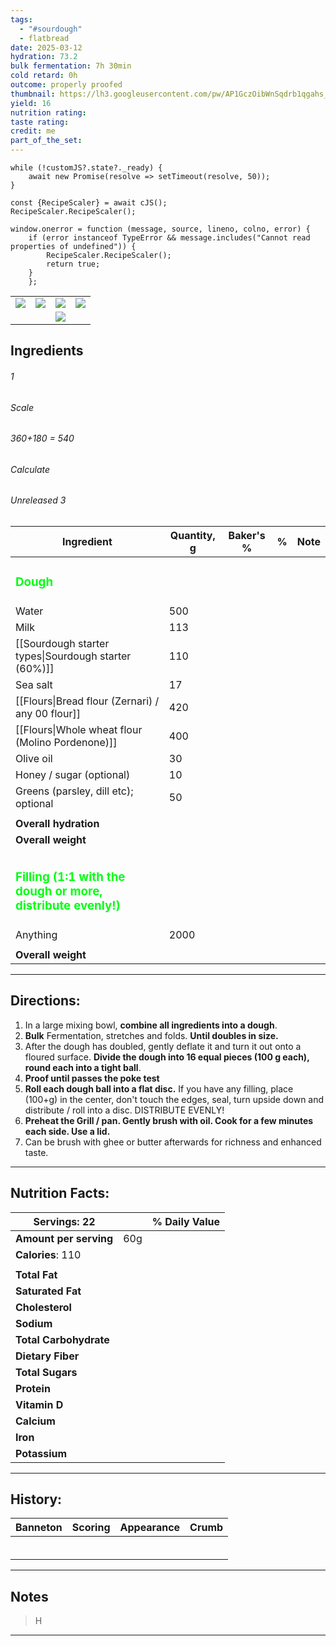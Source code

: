 ```yaml
---
tags:
  - "#sourdough"
  - flatbread
date: 2025-03-12
hydration: 73.2
bulk fermentation: 7h 30min
cold retard: 0h
outcome: properly proofed
thumbnail: https://lh3.googleusercontent.com/pw/AP1GczOibWnSqdrb1qgahs_MtKphWRlY6Zua_OdDqtcGLh33p-ctJlXLmSIl45MOY6SsaYGt6q-OORFPpgV6HE-n-YgK-ayo-thjHFCVR0Y-HBHktf7m7WMwuVa2gkvBBJsyyJ5l8jkBKUy0sy7ietEXAcVT=w1204-h903-s-no-gm?authuser=0
yield: 16
nutrition rating: 
taste rating: 
credit: me
part_of_the_set:
---
```

```dataviewjs
while (!customJS?.state?._ready) { 
	await new Promise(resolve => setTimeout(resolve, 50)); 
} 

const {RecipeScaler} = await cJS();
RecipeScaler.RecipeScaler();

window.onerror = function (message, source, lineno, colno, error) {
	if (error instanceof TypeError && message.includes("Cannot read properties of undefined")) {
		RecipeScaler.RecipeScaler();
		return true;
	}
    };
```

|                                                                                                                                                                                                                                      |                                                                                                                                                                                                                                      |                                                                                                                                                                                                                                      |                                                                                                                                                                                                                                      |
| ------------------------------------------------------------------------------------------------------------------------------------------------------------------------------------------------------------------------------------ | ------------------------------------------------------------------------------------------------------------------------------------------------------------------------------------------------------------------------------------ | ------------------------------------------------------------------------------------------------------------------------------------------------------------------------------------------------------------------------------------ | ------------------------------------------------------------------------------------------------------------------------------------------------------------------------------------------------------------------------------------ |
| ![](https://lh3.googleusercontent.com/pw/AP1GczMgX83HfFngK3IdR7mcPzw-mmOmJ0DK1ahl0wdXn2XWNpg0Wfsh2fsCTkbD_VT6nY4_W-eviOYNgv37OcStc2I5eEjicRyXSKKBWg9gQgCTc6GwmokXYtHQVDPdqamPa00qL1zCKy9NOowdP98P79sh=w1204-h903-s-no-gm?authuser=0) | ![](https://lh3.googleusercontent.com/pw/AP1GczO9FywMWfpMA8kff9ZVdtJoW0OaFty3X5bvGzpyFis9sY9347GKV0ONc2fkP7g5waryVKJjjY9Y0u2CK0pfdps7_aMbh6tWPyjCSH8yErhenMdDsShN37D9-jN2vsNZdmmpONNhS_2a70ctuingm-9-=w1204-h903-s-no-gm?authuser=0) | ![](https://lh3.googleusercontent.com/pw/AP1GczMtr038wugGNXn2cB0FbAxT8kvFv3wJ_0JJGYvKmG9kUK2YcthYJREcKoJWZ4ZQu4FiY4yQvagQjrvDsFGJeHlvQGX0SW0-STejuaeckYenxZ99D_hKb66oplPzDEQV5tPNSnhK0ucBBUlPdJuBmCKg=w1204-h903-s-no-gm?authuser=0) | ![](https://lh3.googleusercontent.com/pw/AP1GczOibWnSqdrb1qgahs_MtKphWRlY6Zua_OdDqtcGLh33p-ctJlXLmSIl45MOY6SsaYGt6q-OORFPpgV6HE-n-YgK-ayo-thjHFCVR0Y-HBHktf7m7WMwuVa2gkvBBJsyyJ5l8jkBKUy0sy7ietEXAcVT=w1204-h903-s-no-gm?authuser=0) |
|                                                                                                                                                                                                                                      |                                                                                                                                                                                                                                      | ![](https://lh3.googleusercontent.com/pw/AP1GczPJGEM6fZpmZKAR0087POi_CjPNrF_WxY_x_hT3U1dz3cZoBtw1J5sgMrIQ__p8LTEcDk2Lpr3A4EFsu-RJco7z94JtWaCrP4_1uJexlrPgc1__RDwi2Ykq4uv9GnlpqkrDmcNUM2acGEKdc75qa-u1=w1204-h903-s-no-gm?authuser=0) |                                                                                                                                                                                                                                      |



## Ingredients

###### 1
###### Scale
###### 360+180 = 540
###### Calculate
###### Unreleased 3

| Ingredient                                                                               | Quantity, g | Baker's % | %   | Note |
| ---------------------------------------------------------------------------------------- | ----------- | --------- | --- | ---- |
| <h3 style="color:#00ff13;">Dough</h3>                                                    |             |           |     |      |
| Water                                                                                    | 500         |           |     |      |
| Milk                                                                                     | 113         |           |     |      |
| [[Sourdough starter types\|Sourdough starter (60%)]]                                     | 110         |           |     |      |
| Sea salt                                                                                 | 17          |           |     |      |
| [[Flours\|Bread flour (Zernari) / any 00 flour]]                                         | 420         |           |     |      |
| [[Flours\|Whole wheat flour (Molino Pordenone)]]                                         | 400         |           |     |      |
| Olive oil                                                                                | 30          |           |     |      |
| Honey / sugar (optional)                                                                 | 10          |           |     |      |
| Greens (parsley, dill etc); optional                                                     | 50          |           |     |      |
|                                                                                          |             |           |     |      |
| **Overall hydration**                                                                    |             |           |     |      |
| **Overall weight**                                                                       |             |           |     |      |
|                                                                                          |             |           |     |      |
| <h3 style="color:#00ff13;">Filling (1:1 with the dough or more, distribute evenly!)</h3> |             |           |     |      |
| Anything                                                                                 | 2000        |           |     |      |
|                                                                                          |             |           |     |      |
| **Overall weight**                                                                       |             |           |     |      |





---
## Directions:

1. In a large mixing bowl, **combine all ingredients into a dough**.
2. **Bulk** Fermentation, stretches and folds. **Until doubles in size.**
3. After the dough has doubled, gently deflate it and turn it out onto a floured surface. **Divide the dough into 16 equal pieces (100 g each), round each into a tight ball**.
4. **Proof until passes the poke test**
5. **Roll each dough ball into a flat disc.** If you have any filling, place (100+g) in the center, don't touch the edges, seal, turn upside down and distribute / roll into a disc. DISTRIBUTE EVENLY!
6. **Preheat the Grill / pan. Gently brush with oil. Cook for a few minutes each side. Use a lid.**
7. Can be brush with ghee or butter afterwards for richness and enhanced taste.


---
## Nutrition Facts:

| **Servings:** 22       |       | % Daily Value |
| ---------------------- | ----- | ------------- |
| **Amount per serving** | 60g   |               |
| **Calories**: 110      |       |               |
|                        |       |               |
| **Total Fat**          |       |               |
| **Saturated Fat**      |       |               |
| **Cholesterol**        |       |               |
| **Sodium**             |       |               |
| **Total Carbohydrate** |       |               |
| **Dietary Fiber**      |       |               |
| **Total Sugars**       |       |               |
| **Protein**            |       |               |
| **Vitamin D**          |       |               |
| **Calcium**            |       |               |
| **Iron**               |       |               |
| **Potassium**          |       |               |

---
## History:

| Banneton                                                                                                                                                                                                                                                                                                                                                                                                                                                                                                       | Scoring                                                                                                                                                                                                                              | Appearance                                                                                                                                                                                                                           | Crumb                                                                                                                                                                                                                                |
| -------------------------------------------------------------------------------------------------------------------------------------------------------------------------------------------------------------------------------------------------------------------------------------------------------------------------------------------------------------------------------------------------------------------------------------------------------------------------------------------------------------- | ------------------------------------------------------------------------------------------------------------------------------------------------------------------------------------------------------------------------------------ | ------------------------------------------------------------------------------------------------------------------------------------------------------------------------------------------------------------------------------------ | ------------------------------------------------------------------------------------------------------------------------------------------------------------------------------------------------------------------------------------ |
|                                                                                                                                                                                                                                                                                                                                                                                                                                                                                                                |                                                                                                                                                                                                                                      |                                                                                                                                                                                                                                      |                                                                                                                                                                                                                                      |
|                                                                                                                                                                                                                                                                                                                                                                                                                                                                                                                |                                                                                                                                                                                                                                      |                                                                                                                                                                                                                                      |                                                                                                                                                                                                                                      |
|                                                                                                                                                                                                                                                                                                                                                                                                                                                                                                                |                                                                                                                                                                                                                                      |                                                                                                                                                                                                                                      |                                                                                                                                                                                                                                      |
|                                                                                                                                                                                                                                                                                                                                                                                                                                                                                                                |                                                                                                                                                                                                                                      |                                                                                                                                                                                                                                      |                                                                                                                                                                                                                                      |
|                                                                                                                                                                                                                                                                                                                                                                                                                                                                                                                |                                                                                                                                                                                                                                      |                                                                                                                                                                                                                                      |                                                                                                                                                                                                                                      |
|                                                                                                                                                                                                                                                                                                                                                                                                                                                                                                                |                                                                                                                                                                                                                                      |                                                                                                                                                                                                                                      |                                                                                                                                                                                                                                      |

---
## Notes

> H

---



